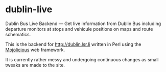 dublin-live
===========

Dublin Bus Live Backend — Get live information from Dublin Bus including departure monitors at stops and vehicule positions
on maps and route schematics.

This is the backend for http://dublin.lsr.li written in Perl using the [Mojolicious](http://mojolicio.us) web framework.

It is currently rather messy and undergoing continuous changes as small tweaks are made to the site.
